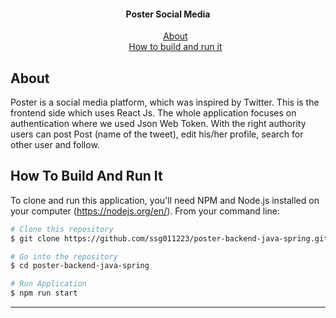 <h4 align="center">Poster Social Media</h4>

<ul align="center" style="list-style: none">
  <li><a href="#about">About</a></li>
  <li><a href="#how-to-build-and-run-it">How to build and run it</a></li>
</ul>

## About

Poster is a social media platform, which was inspired by Twitter. This is the frontend side which uses React Js. The whole application focuses on authentication where we used Json Web Token. With the right authority users can post Post (name of the tweet), edit his/her profile, search for other user and follow.

## How To Build And Run It

To clone and run this application, you'll need NPM and Node.js installed on your computer (https://nodejs.org/en/). From your command line:

```bash
# Clone this repository
$ git clone https://github.com/ssg011223/poster-backend-java-spring.git

# Go into the repository
$ cd poster-backend-java-spring

# Run Application
$ npm run start
```
---
